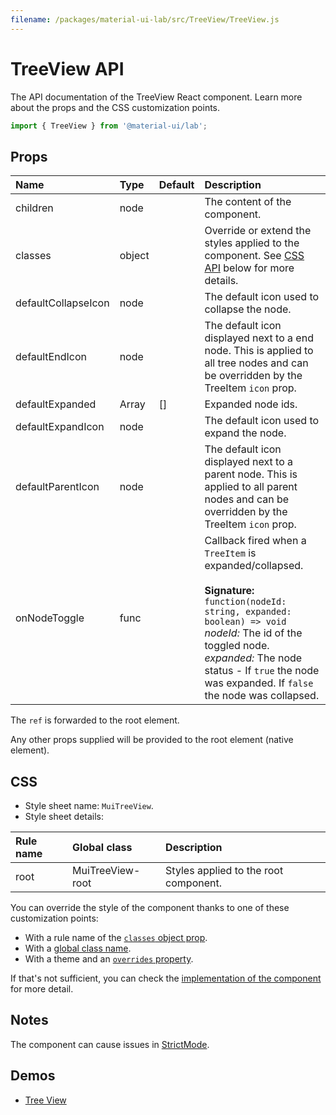 ```yaml
---
filename: /packages/material-ui-lab/src/TreeView/TreeView.js
---
```


<!--- This documentation is automatically generated, do not try to edit it. -->

# TreeView API

<p class="description">The API documentation of the TreeView React component. Learn more about the props and the CSS customization points.</p>

```js
import { TreeView } from '@material-ui/lab';
```



## Props

| Name | Type | Default | Description |
|:-----|:-----|:--------|:------------|
| <span class="prop-name">children</span> | <span class="prop-type">node</span> |  | The content of the component. |
| <span class="prop-name">classes</span> | <span class="prop-type">object</span> |  | Override or extend the styles applied to the component. See [CSS API](#css) below for more details. |
| <span class="prop-name">defaultCollapseIcon</span> | <span class="prop-type">node</span> |  | The default icon used to collapse the node. |
| <span class="prop-name">defaultEndIcon</span> | <span class="prop-type">node</span> |  | The default icon displayed next to a end node. This is applied to all tree nodes and can be overridden by the TreeItem `icon` prop. |
| <span class="prop-name">defaultExpanded</span> | <span class="prop-type">Array<string></span> | <span class="prop-default">[]</span> | Expanded node ids. |
| <span class="prop-name">defaultExpandIcon</span> | <span class="prop-type">node</span> |  | The default icon used to expand the node. |
| <span class="prop-name">defaultParentIcon</span> | <span class="prop-type">node</span> |  | The default icon displayed next to a parent node. This is applied to all parent nodes and can be overridden by the TreeItem `icon` prop. |
| <span class="prop-name">onNodeToggle</span> | <span class="prop-type">func</span> |  | Callback fired when a `TreeItem` is expanded/collapsed.<br><br>**Signature:**<br>`function(nodeId: string, expanded: boolean) => void`<br>*nodeId:* The id of the toggled node.<br>*expanded:* The node status - If `true` the node was expanded. If `false` the node was collapsed. |

The `ref` is forwarded to the root element.

Any other props supplied will be provided to the root element (native element).

## CSS

- Style sheet name: `MuiTreeView`.
- Style sheet details:

| Rule name | Global class | Description |
|:-----|:-------------|:------------|
| <span class="prop-name">root</span> | <span class="prop-name">MuiTreeView-root</span> | Styles applied to the root component.

You can override the style of the component thanks to one of these customization points:

- With a rule name of the [`classes` object prop](/customization/components/#overriding-styles-with-classes).
- With a [global class name](/customization/components/#overriding-styles-with-global-class-names).
- With a theme and an [`overrides` property](/customization/globals/#css).

If that's not sufficient, you can check the [implementation of the component](https://github.com/mui-org/material-ui/blob/master/packages/material-ui-lab/src/TreeView/TreeView.js) for more detail.

## Notes

The component can cause issues in [StrictMode](https://reactjs.org/docs/strict-mode.html).

## Demos

- [Tree View](/components/tree-view/)

